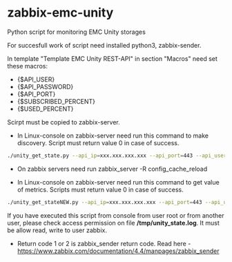 # zabbix-emc-unity
Python script for monitoring EMC Unity storages

For succesfull work of script need installed python3, zabbix-sender.

In template "Template EMC Unity REST-API" in section "Macros" need set these macros:
- {$API_USER}
- {$API_PASSWORD}
- {$API_PORT}
- {$SUBSCRIBED_PERCENT}
- {$USED_PERCENT}

Scirpt must be copied to zabbix-server.

- In Linux-console on zabbix-server need run this command to make discovery. Script must return value 0 in case of success.
```bash
./unity_get_state.py --api_ip=xxx.xxx.xxx.xxx --api_port=443 --api_user=username_on_storagedevice --api_password='password' --storage_name="storage-name_in_zabbix" --discovery
```
- On zabbix servers need run zabbix_server -R config_cache_reload

- In Linux-console on zabbix-server need run this command to get value of metrics. Scripts must return value 0 in case of success.
```bash
./unity_get_stateNEW.py --api_ip=xxx.xxx.xxx.xxx --api_port=443 --api_user=username_on_storagedevice --api_password='password' --storage_name="storage-name_in_zabbix" --status
```
If you have executed this script from console from user root or from another user, please check access permission on file **/tmp/unity_state.log**. It must be allow read, write to user zabbix.

- Return code 1 or 2 is zabbix_sender return code. Read here - https://www.zabbix.com/documentation/4.4/manpages/zabbix_sender
